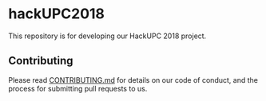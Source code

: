 # hackUPC2018
This repository is for developing our HackUPC 2018 project.

## Contributing

Please read [CONTRIBUTING.md](https://github.com/hackUPC2018/blob/master/CONTRIBUTING.md) for details on our code of conduct, and the process for submitting pull requests to us.
